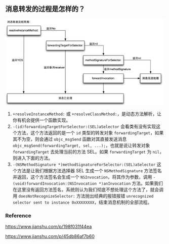 ## 消息转发的过程是怎样的？

![](../../../Image/Runtime/forwarding.png)

1. `+resolveInstanceMethod:` 或 `+resolveClassMethod:`，是动态方法解析，让你有机会提供一个函数实现。
2. `-(id)forwardingTargetForSelector:(SEL)aSelector` 会看类有没有实现这个方法，这个方法返回的是一个 `id` 类型的转发对象 `forwardingTarget`，如果其不为空，则会通过 `objc_msgSend` 函数对其直接发送消息 `objc_msgSend(forwardingTarget, sel, ...);`，也就是说让转发对象 `forwardingTarget` 去处理当前的方法 SEL。如果 `forwardingTarget` 为 `nil`，则进入下面的方法。
3. `-(NSMethodSignature *)methodSignatureForSelector:(SEL)aSelector` 这个方法是让我们根据方法选择器 SEL 生成一个 `NSMethodSignature` 方法签名并返回，这个方法签名会生成一个 `NSInvocation`，将其作为参数，调用 `- (void)forwardInvocation:(NSInvocation *)anInvocation` 方法。如果我们在这里没有返回方法签名，系统则认为我们彻底不想处理这个方法了，就会调用 `doesNotRecognizeSelector:` 方法抛出经典的报错报错 `unrecognized selector sent to instance 0xXXXXXXXX`，结束消息机制的全部流程。



### Reference

https://www.jianshu.com/p/198f031f44ea

https://www.jianshu.com/p/45db86af7b60